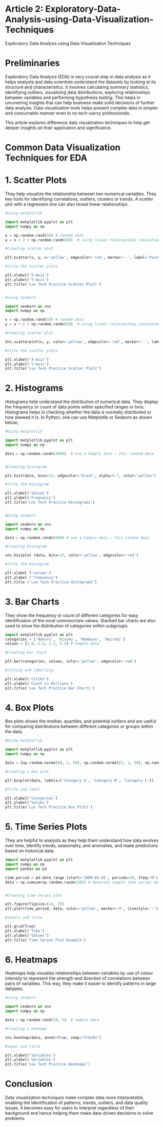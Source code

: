 # Article 2: Exploratory-Data-Analysis-using-Data-Visualization-Techniques

Exploratory Data Analysis using Data Visualization Techniques


# **Preliminaries**

Exploratory Data Analysis (EDA) is very crucial step in data analysis as it helps analysts and data scientists understand the datasets by looking at its structure and characteristics. It involves calculating summary statistics, identifying outliers, visualizing data distributions, exploring relationships between variables and performing hypothesis testing. This helps in uncovering insights that can help business make solid decisions of further data analysis. Data visualization tools helps present complex data in simpler and consumable manner even to no tech-savvy professionals. 

This article explores difference data visualization techniques to help get deeper insights on their application and significance. 

# **Common Data Visualization Techniques for EDA**


# **1. Scatter Plots**

They help visualize the relationship between two numerical variables. They key tools for identifying correlations, outliers, clusters or trends. A scatter plot with a regression line can also reveal linear relationships.

```python
#using matplotlib

import matplotlib.pyplot as plt
import numpy as np

x = np.random.rand(50) # random data
y = x + 2 + np.random.randn(50)  # using linear relationship simulation

#Creating scatter plot

plt.scatter(x, y, c='yellow', edgecolor='red', marker='.', label='Points')

#title the scatter plots

plt.xlabel('X-Axis')
plt.ylabel('Y-Axis')
plt.title('Lux Tech Practice Scatter Plot1')


#using seaborn

import seaborn as sns
import numpy as np

x = np.random.rand(50) # random data
y = x + 2 + np.random.randn(50)  # using linear relationship simulation

#Creating scatter plot

Sns.scatterplot(x, y, color='yellow', edgecolor='red', marker='.', label='Points')

#title the scatter plots

plt.xlabel('X-Axis')
plt.ylabel('Y-Axis')
plt.title('Lux Tech Practice Scatter Plot2')
```

# **2. Histograms**

Histograms help understand the distribution of numerical data. They display the frequency or count of data points within specified ranges or bins. Histograms helps in checking whether the data is normally distributed or how skewed it is.
In Python, one can use Matplotlib or Seaborn as shown below;

```python
#Using matplotlib

import matplotlib.pyplot as plt
import numpy as np

data = np.random.randn(1000)  # use a Sample data – this random data


#Creating histogram

plt.hist(data, bins=15, edgecolor='black', alpha=0.7, color='yellow')

#Title the Histogram

plt.xlabel('Values')
plt.ylabel('Frequency')
plt.title('Lux Tech Practice Histogram1')


#Using seaborn

import seaborn as sns
import numpy as np

data = np.random.randn(500) # use a Sample data – this random data

#Creating histogram

sns.histplot (data, bins=15, color='yellow', edgecolor='red')

#Title the Histogram

plt.xlabel ('values')
plt.ylabel ('frequency')
plt.title ('Lux Tech Practice Histogram2')

```

# **3. Bar Charts**

They show the frequency or count of different categories for easy identification of the most common/rare values. Stacked bar charts are also used to show the distribution of categories within subgroups.

```python
import matplotlib.pyplot as plt
categories = ['Nakuru', 'Kisumu', 'Mombasa', 'Nairobi']
values = [1.9, 2.4, 3.2, 5.5] # Sample data

#Creating bar chart

plt.bar(categories, values, color='yellow', edgecolor='red')

#titling and labelling 

plt.xlabel('Cities')
plt.ylabel('Count in Millions')
plt.title('Lux Tech Practice Bar Chart1')

```

# **4. Box Plots**

Box plots shows the median, quartiles, and potential outliers and are useful for comparing distributions between different categories or groups within the data.

```python
#Using matplotlib

import matplotlib.pyplot as plt
import numpy as np

data = [np.random.normal(0, 1, 50), np.random.normal(2, 1, 50), np.random.normal(4, 1, 50)] # Sample data

#Creating a box plot

plt.boxplot(data, labels=['Category A', 'Category B', 'Category C'])

#Title and label

plt.xlabel('Categories')
plt.ylabel('Values')
plt.title('Lux Tech Practice Box Plot1')

```

# **5. Time Series Plots**

They are helpful to analysts as they help them understand how data evolves over time, identify trends, seasonality, and anomalies, and make predictions based on historical data.

```python
import matplotlib.pyplot as plt
import numpy as np
import pandas as pd

time_period = pd.date_range (start='2000-01-01', periods=30, freq='M')
data = np.cumsum(np.random.randn(30)) # Generate sample time series data


#Creating time series plot

plt.figure(figsize=(14, 7))
plt.plot(time_period, data, color='yellow', marker='d', linestyle='-')

#labels and title

plt.grid(True)
plt.xlabel('Time')
plt.ylabel('Values')
plt.title('Time Series Plot Example')
```

# **6. Heatmaps**

Heatmaps help visualize relationships between variables by use of colour intensity to represent the strength and direction of correlations between pairs of variables. This way, they make it easier to identify patterns in large datasets.

```python
#using seaborn

import seaborn as sns
import numpy as np

data = np.random.rand(10, 5)  # sample data

#Creating a heatmap 

sns.heatmap(data, annot=True, cmap="YlGnBu")

#label and title

plt.xlabel('Variables')
plt.ylabel('Variables')
plt.title('Lux Tech Practice Heatmap1’)

```

# **Conclusion**

Data visualization techniques make complex data more interpretable, enabling the identification of patterns, trends, outliers, and data quality issues. It becomes easy for users to interpret regardless of their background and hence helping them make data-driven decisions to solve problems. 

